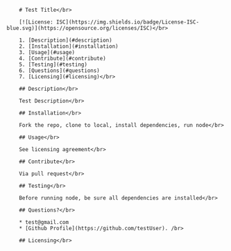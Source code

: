 
        # Test Title</br>

        [![License: ISC](https://img.shields.io/badge/License-ISC-blue.svg)](https://opensource.org/licenses/ISC)</br>

        1. [Description](#description)
        2. [Installation](#installation)
        3. [Usage](#usage)
        4. [Contribute](#contribute)
        5. [Testing](#testing)
        6. [Questions](#questions)
        7. [Licensing](#licensing)</br>

        ## Description</br>

        Test Description</br>

        ## Installation</br>

        Fork the repo, clone to local, install dependencies, run node</br>

        ## Usage</br>

        See licensing agreement</br>

        ## Contribute</br>

        Via pull request</br>

        ## Testing</br>

        Before running node, be sure all dependencies are installed</br>

        ## Questions?</br>

        * test@gmail.com
        * [Github Profile](https://github.com/testUser). /br>

        ## Licensing</br>

    